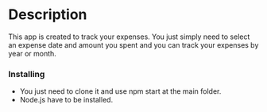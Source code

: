 # Description

This app is created to track your expenses. You just simply need to select an expense date and amount you spent and you can track your expenses by year or month.

### Installing

- You just need to clone it and use npm start at the main folder.
- Node.js have to be installed.
